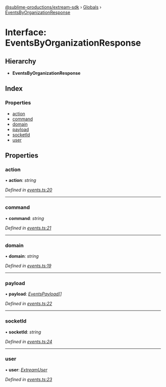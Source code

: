 [@sublime-productions/extream-sdk](../README.md) › [Globals](../globals.md) › [EventsByOrganizationResponse](eventsbyorganizationresponse.md)

# Interface: EventsByOrganizationResponse

## Hierarchy

* **EventsByOrganizationResponse**

## Index

### Properties

* [action](eventsbyorganizationresponse.md#action)
* [command](eventsbyorganizationresponse.md#command)
* [domain](eventsbyorganizationresponse.md#domain)
* [payload](eventsbyorganizationresponse.md#payload)
* [socketId](eventsbyorganizationresponse.md#socketid)
* [user](eventsbyorganizationresponse.md#user)

## Properties

###  action

• **action**: *string*

*Defined in [events.ts:20](https://github.com/Extream-SaaS/ex-sdk/blob/b2de5a9/src/events.ts#L20)*

___

###  command

• **command**: *string*

*Defined in [events.ts:21](https://github.com/Extream-SaaS/ex-sdk/blob/b2de5a9/src/events.ts#L21)*

___

###  domain

• **domain**: *string*

*Defined in [events.ts:19](https://github.com/Extream-SaaS/ex-sdk/blob/b2de5a9/src/events.ts#L19)*

___

###  payload

• **payload**: *[EventsPayload](eventspayload.md)[]*

*Defined in [events.ts:22](https://github.com/Extream-SaaS/ex-sdk/blob/b2de5a9/src/events.ts#L22)*

___

###  socketId

• **socketId**: *string*

*Defined in [events.ts:24](https://github.com/Extream-SaaS/ex-sdk/blob/b2de5a9/src/events.ts#L24)*

___

###  user

• **user**: *[ExtreamUser](extreamuser.md)*

*Defined in [events.ts:23](https://github.com/Extream-SaaS/ex-sdk/blob/b2de5a9/src/events.ts#L23)*
